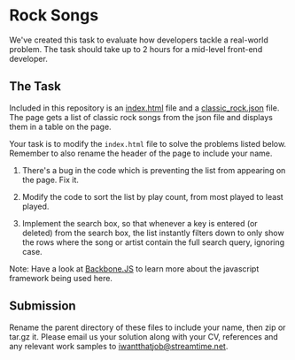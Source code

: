 Rock Songs
=======================

We've created this task to evaluate how developers tackle a real-world problem. The task should take up to 2 hours for a mid-level front-end developer.

## The Task

Included in this repository is an [index.html](https://raw.githubusercontent.com/Streamtime/rock-songs-task/master/index.html) file and a [classic_rock.json](https://raw.githubusercontent.com/Streamtime/rock-songs-task/master/classic_rock.json) file. The page gets a list of classic rock songs from the json file and displays them in a table on the page.

Your task is to modify the `index.html` file to solve the problems listed below. Remember to also rename the header of the page to include your name.

1) There's a bug in the code which is preventing the list from appearing on the page. Fix it.

2) Modify the code to sort the list by play count, from most played to least played.

3) Implement the search box, so that whenever a key is entered (or deleted) from the search box, the list instantly filters down to only show the rows where the song or artist contain the full search query, ignoring case.

Note: Have a look at [Backbone.JS](http://backbonejs.org/) to learn more about the javascript framework being used here.

## Submission

Rename the parent directory of these files to include your name, then zip or tar.gz it.
Please email us your solution along with your CV, references and any relevant work samples to iwantthatjob@streamtime.net.

